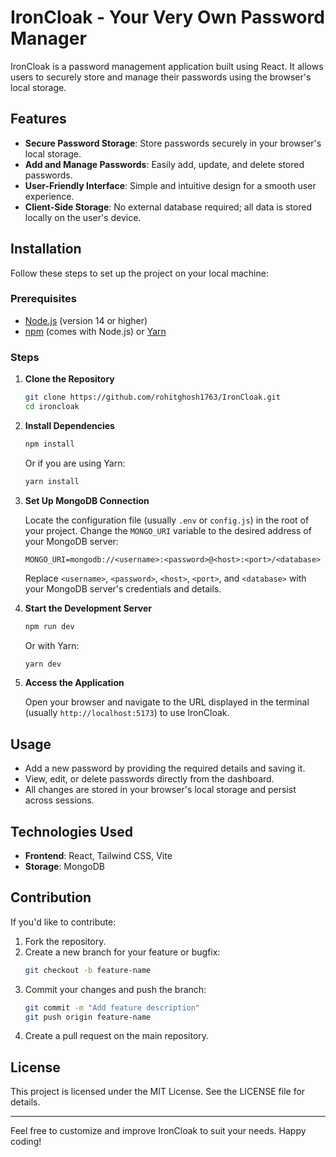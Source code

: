 # IronCloak - Your Very Own Password Manager

IronCloak is a password management application built using React. It allows users to securely store and manage their passwords using the browser's local storage.

## Features

- **Secure Password Storage**: Store passwords securely in your browser's local storage.
- **Add and Manage Passwords**: Easily add, update, and delete stored passwords.
- **User-Friendly Interface**: Simple and intuitive design for a smooth user experience.
- **Client-Side Storage**: No external database required; all data is stored locally on the user's device.

## Installation

Follow these steps to set up the project on your local machine:

### Prerequisites

- [Node.js](https://nodejs.org/) (version 14 or higher)
- [npm](https://www.npmjs.com/) (comes with Node.js) or [Yarn](https://yarnpkg.com/)

### Steps

1. **Clone the Repository**

    ```bash
    git clone https://github.com/rohitghosh1763/IronCloak.git
    cd ironcloak
    ```

2. **Install Dependencies**

    ```bash
    npm install
    ```

    Or if you are using Yarn:

    ```bash
    yarn install
    ```

3. **Set Up MongoDB Connection**

    Locate the configuration file (usually `.env` or `config.js`) in the root of your project. Change the `MONGO_URI` variable to the desired address of your MongoDB server:

    ```env
    MONGO_URI=mongodb://<username>:<password>@<host>:<port>/<database>
    ```

    Replace `<username>`, `<password>`, `<host>`, `<port>`, and `<database>` with your MongoDB server's credentials and details.

4. **Start the Development Server**

    ```bash
    npm run dev
    ```

    Or with Yarn:

    ```bash
    yarn dev
    ```

5. **Access the Application**

   Open your browser and navigate to the URL displayed in the terminal (usually `http://localhost:5173`) to use IronCloak.

## Usage

- Add a new password by providing the required details and saving it.
- View, edit, or delete passwords directly from the dashboard.
- All changes are stored in your browser's local storage and persist across sessions.

## Technologies Used

- **Frontend**: React, Tailwind CSS, Vite
- **Storage**: MongoDB

## Contribution

If you'd like to contribute:

1. Fork the repository.
2. Create a new branch for your feature or bugfix:
    ```bash
    git checkout -b feature-name
    ```
3. Commit your changes and push the branch:
    ```bash
    git commit -m "Add feature description"
    git push origin feature-name
    ```
4. Create a pull request on the main repository.

## License

This project is licensed under the MIT License. See the LICENSE file for details.

---

Feel free to customize and improve IronCloak to suit your needs. Happy coding!
